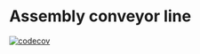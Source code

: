 # Assembly conveyor line

[![codecov](https://codecov.io/gh/donkey-engine/assembly/branch/master/graph/badge.svg)](https://codecov.io/gh/donkey-engine/assembly)
